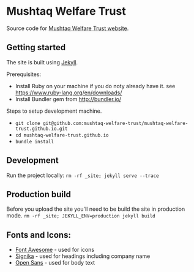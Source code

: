 # Mushtaq Welfare Trust

Source code for [Mushtaq Welfare Trust website](http://mwt.org.uk/).

## Getting started
The site is built using [Jekyll](http://jekyllrb.com/).

Prerequisites:
* Install Ruby on your machine if you do noty already have it. see https://www.ruby-lang.org/en/downloads/
* Install Bundler gem from http://bundler.io/

Steps to setup development machine.
* `git clone git@github.com:mushtaq-welfare-trust/mushtaq-welfare-trust.github.io.git`
* `cd mushtaq-welfare-trust.github.io`
* `bundle install`

## Development
Run the project locally:
`rm -rf _site; jekyll serve --trace`

## Production build
Before you upload the site you'll need to be build the site in production mode.
`rm -rf _site; JEKYLL_ENV=production jekyll build`

## Fonts and Icons:
* [Font Awesome](https://fortawesome.github.io/Font-Awesome) - used for icons
* [Signika](https://www.google.com/fonts/specimen/Signika) - used for headings including company name
* [Open Sans](https://www.google.com/fonts/specimen/Open+Sans) - used for body text
